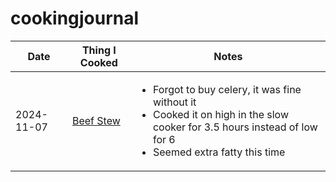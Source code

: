 # cookingjournal

| Date       | Thing I Cooked                            | Notes   |
| ----       | --------------                            | -----   |
| 2024-11-07 | [Beef Stew](recipes.md/#gf-beef-stew)     | <ul><li>Forgot to buy celery, it was fine without it</li><li>Cooked it on high in the slow cooker for 3.5 hours instead of low for 6</li><li>Seemed extra fatty this time</li></ul> |